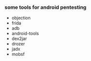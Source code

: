 ### some tools for android pentesting

- objection
- frida
- adb
- android-tools
- dex2jar
- drozer
- jadx
- mobsf
